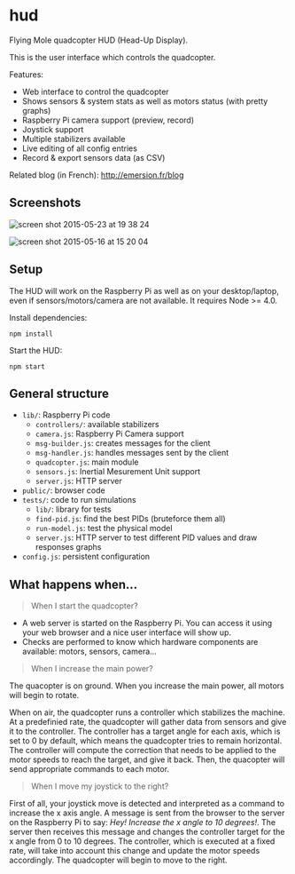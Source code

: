 # hud

Flying Mole quadcopter HUD (Head-Up Display).

This is the user interface which controls the quadcopter.

Features:

* Web interface to control the quadcopter
* Shows sensors & system stats as well as motors status (with pretty graphs)
* Raspberry Pi camera support (preview, record)
* Joystick support
* Multiple stabilizers available
* Live editing of all config entries
* Record & export sensors data (as CSV)

Related blog (in French): http://emersion.fr/blog

## Screenshots

![screen shot 2015-05-23 at 19 38 24](https://cloud.githubusercontent.com/assets/506932/7785173/b6426afe-0183-11e5-9b30-2fe24ea40115.png)

![screen shot 2015-05-16 at 15 20 04](https://cloud.githubusercontent.com/assets/506932/7666273/71269f0c-fbdf-11e4-9a5f-0e79fe2a8a11.png)

## Setup

The HUD will work on the Raspberry Pi as well as on your desktop/laptop, even if sensors/motors/camera are not available. It requires Node >= 4.0.

Install dependencies:
```
npm install
```

Start the HUD:
```
npm start
```

## General structure

* `lib/`: Raspberry Pi code
  * `controllers/`: available stabilizers
  * `camera.js`: Raspberry Pi Camera support
  * `msg-builder.js`: creates messages for the client
  * `msg-handler.js`: handles messages sent by the client
  * `quadcopter.js`: main module
  * `sensors.js`: Inertial Mesurement Unit support
  * `server.js`: HTTP server
* `public/`: browser code
* `tests/`: code to run simulations
  * `lib/`: library for tests
  * `find-pid.js`: find the best PIDs (bruteforce them all)
  * `run-model.js`: test the physical model
  * `server.js`: HTTP server to test different PID values and draw responses graphs
* `config.js`: persistent configuration

## What happens when...

> When I start the quadcopter?

* A web server is started on the Raspberry Pi. You can access it using your web browser and a nice user interface will show up.
* Checks are performed to know which hardware components are available: motors, sensors, camera...

> When I increase the main power?

The quacopter is on ground. When you increase the main power, all motors will begin to rotate.

When on air, the quadcopter runs a controller which stabilizes the machine. At a predefinied rate, the quadcopter will gather data from sensors and give it to the controller. The controller has a target angle for each axis, which is set to 0 by default, which means the quadcopter tries to remain horizontal. The controller will compute the correction that needs to be applied to the motor speeds to reach the target, and give it back. Then, the quacopter will send appropriate commands to each motor.

> When I move my joystick to the right?

First of all, your joystick move is detected and interpreted as a command to increase the x axis angle. A message is sent from the browser to the server on the Raspberry Pi to say: _Hey! Increase the x angle to 10 degrees!_. The server then receives this message and changes the controller target for the x angle from 0 to 10 degrees. The controller, which is executed at a fixed rate, will take into account this change and update the motor speeds accordingly. The quadcopter will begin to move to the right.
